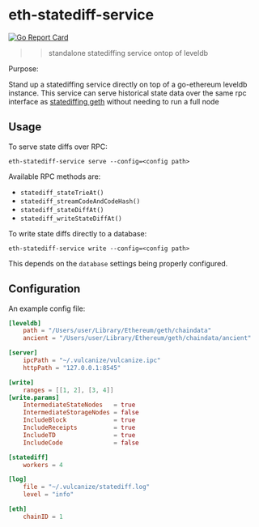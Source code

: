 # eth-statediff-service

[![Go Report Card](https://goreportcard.com/badge/github.com/vulcanize/eth-statediff-service)](https://goreportcard.com/report/github.com/vulcanize/eth-statediff-service)

>> standalone statediffing service ontop of leveldb

Purpose:

Stand up a statediffing service directly on top of a go-ethereum leveldb instance.
This service can serve historical state data over the same rpc interface as
[statediffing geth](https://github.com/vulcanize/go-ethereum/releases/tag/v1.9.11-statediff-0.0.5) without needing to run a full node

## Usage

To serve state diffs over RPC:

`eth-statediff-service serve --config=<config path>`

Available RPC methods are:
  * `statediff_stateTrieAt()`
  * `statediff_streamCodeAndCodeHash()`
  * `statediff_stateDiffAt()`
  * `statediff_writeStateDiffAt()`

To write state diffs directly to a database:

`eth-statediff-service write --config=<config path>`

This depends on the `database` settings being properly configured.

## Configuration

An example config file:

```toml
[leveldb]
    path = "/Users/user/Library/Ethereum/geth/chaindata"
    ancient = "/Users/user/Library/Ethereum/geth/chaindata/ancient"

[server]
    ipcPath = "~/.vulcanize/vulcanize.ipc"
    httpPath = "127.0.0.1:8545"

[write]
    ranges = [[1, 2], [3, 4]]
[write.params]
    IntermediateStateNodes   = true
    IntermediateStorageNodes = false
    IncludeBlock             = true
    IncludeReceipts          = true
    IncludeTD                = true
    IncludeCode              = false

[statediff]
    workers = 4

[log]
    file = "~/.vulcanize/statediff.log"
    level = "info"

[eth]
    chainID = 1

```
